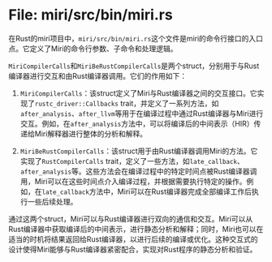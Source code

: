 # File: miri/src/bin/miri.rs

在Rust的miri项目中，`miri/src/bin/miri.rs`这个文件是miri的命令行接口的入口点。它定义了Miri的命令行参数、子命令和处理逻辑。

`MiriCompilerCalls`和`MiriBeRustCompilerCalls`是两个struct，分别用于与Rust编译器进行交互和由Rust编译器调用。它们的作用如下：

1. `MiriCompilerCalls`：该struct定义了Miri与Rust编译器之间的交互接口。它实现了`rustc_driver::Callbacks` trait，并定义了一系列方法，如`after_analysis`、`after_llvm`等用于在编译过程中通过Rust编译器与Miri进行交互。例如，在`after_analysis`方法中，可以将编译后的中间表示（HIR）传递给Miri解释器进行整体的分析和解释。

2. `MiriBeRustCompilerCalls`：该struct用于由Rust编译器调用Miri的方法。它实现了`RustCompilerCalls` trait，定义了一些方法，如`late_callback`、`after_analysis`等。这些方法会在编译过程中的特定时间点被Rust编译器调用，Miri可以在这些时间点介入编译过程，并根据需要执行特定的操作。例如，在`late_callback`方法中，Miri可以在Rust编译器完成全部编译工作后执行一些后续处理。

通过这两个struct，Miri可以与Rust编译器进行双向的通信和交互。Miri可以从Rust编译器中获取编译后的中间表示，进行静态分析和解释；同时，Miri也可以在适当的时机将结果返回给Rust编译器，以进行后续的编译或优化。这种交互式的设计使得Miri能够与Rust编译器紧密配合，实现对Rust程序的静态分析和验证。

